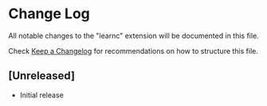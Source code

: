 # Change Log

All notable changes to the "learnc" extension will be documented in this file.

Check [Keep a Changelog](http://keepachangelog.com/) for recommendations on how to structure this file.

## [Unreleased]

- Initial release